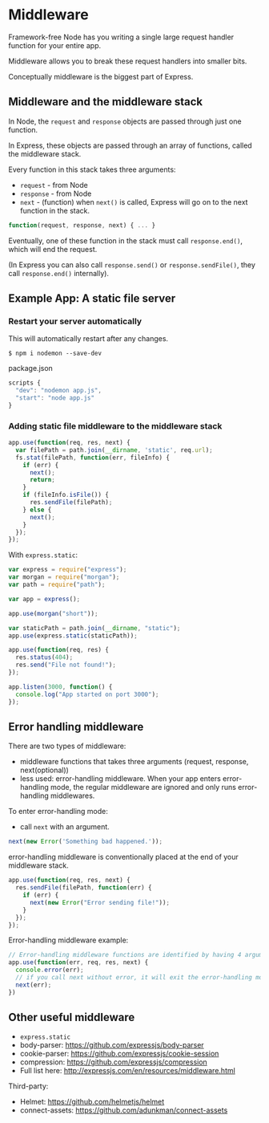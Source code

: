 # Middleware

Framework-free Node has you writing a single large request handler function for your entire app.

Middleware allows you to break these request handlers into smaller bits.

Conceptually middleware is the biggest part of Express.

## Middleware and the middleware stack

In Node, the `request` and `response` objects are passed through just one function.

In Express, these objects are passed through an array of functions, called the middleware stack.

Every function in this stack takes three arguments:

* `request` - from Node
* `response` - from Node
* `next` - (function) when `next()` is called, Express will go on to the next function in the stack.

```javascript
function(request, response, next) { ... }
```

Eventually, one of these function in the stack must call `response.end()`, which will end the request.

(In Express you can also call `response.send()` or `response.sendFile()`, they call `response.end()` internally).

## Example App: A static file server

### Restart your server automatically

This will automatically restart after any changes.

```
$ npm i nodemon --save-dev
```

package.json
```javascript
scripts {
  "dev": "nodemon app.js",
  "start": "node app.js"
}
```

### Adding static file middleware to the middleware stack

```javascript
app.use(function(req, res, next) {
  var filePath = path.join(__dirname, 'static', req.url);
  fs.stat(filePath, function(err, fileInfo) {
    if (err) {
      next();
      return;
    }
    if (fileInfo.isFile()) {
      res.sendFile(filePath);
    } else {
      next();
    }
  });
});
```

With `express.static`:

```javascript
var express = require("express");
var morgan = require("morgan");
var path = require("path");

var app = express();

app.use(morgan("short"));

var staticPath = path.join(__dirname, "static");
app.use(express.static(staticPath));

app.use(function(req, res) {
  res.status(404);
  res.send("File not found!");
});

app.listen(3000, function() {
  console.log("App started on port 3000");
});
```

## Error handling middleware

There are two types of middleware:
* middleware functions that takes three arguments (request, response, next(optional))
* less used: error-handling middleware. When your app enters error-handling mode, the regular middleware are ignored and only runs error-handling middlewares.

To enter error-handling mode:
* call `next` with an argument.

```javascript
next(new Error('Something bad happened.'));
```

error-handling middleware is conventionally placed at the end of your middleware stack.

```javascript
app.use(function(req, res, next) {
  res.sendFile(filePath, function(err) {
    if (err) {
      next(new Error("Error sending file!"));
    }
  });
});
```

Error-handling middleware example:
```javascript
// Error-handling middleware functions are identified by having 4 arguments.
app.use(function(err, req, res, next) {
  console.error(err);
  // if you call next without error, it will exit the error-handling mode.
  next(err);
})
```

## Other useful middleware

* `express.static`
* body-parser: https://github.com/expressjs/body-parser
* cookie-parser: https://github.com/expressjs/cookie-session
* compression: https://github.com/expressjs/compression
* Full list here: http://expressjs.com/en/resources/middleware.html

Third-party:
* Helmet: https://github.com/helmetjs/helmet
* connect-assets: https://github.com/adunkman/connect-assets

